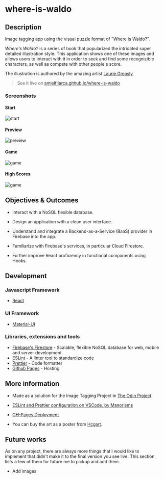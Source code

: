 
# where-is-waldo

## Description

Image tagging app using the visual puzzle format of "Where is Waldo?".

_Where's Waldo?_ is a series of book that popularized the intricated super detailed illustration style. This application shows one of these images and allows users to interact with it in order to seek and find some recognizible characters, as well as compete with other people's score.

The illustration is authored by the amazing artist [Laurie Greasly](https://twitter.com/lauriegreasley).

> See it live on [amielfilarca.github.io/where-is-waldo](https://amielfilarca.github.io/where-is-waldo/)

### Screenshots

#### Start

![start](https://user-images.githubusercontent.com/46077668/95008169-f8b62d00-0649-11eb-82d6-94a3ff72f730.png)

#### Preview

![preview](https://user-images.githubusercontent.com/46077668/95008177-1c797300-064a-11eb-8ff5-755f6f967c68.png)

#### Game

![game](https://user-images.githubusercontent.com/46077668/95008180-200cfa00-064a-11eb-8ee3-7bce5d7daeef.png)

#### High Scores

![game](https://user-images.githubusercontent.com/46077668/95008186-24d1ae00-064a-11eb-964e-a5b8f732749b.png)

## Objectives & Outcomes

- Interact with a NoSQL flexible database.

- Design an application with a clean user interface.

- Understand and integrate a Backend-as-a-Service (BaaS) provider in Firebase into the app.

- Familiarize with Firebase's services, in particular Cloud Firestore.

- Further improve React proficiency in functional components using Hooks.

## Development

### Javascript Framework

- [React](https://github.com/facebook/create-react-app)

### UI Framework

- [Material-UI](https://material-ui.com/)

### Libraries, extensions and tools

- [Firebase's Firestore](https://firebase.google.com/docs/firestore) - Scalable, flexible NoSQL database for web, mobile and server development.
- [ESLint](https://eslint.org/) - A linter tool to standardize code
- [Prettier](https://prettier.io/) - Code formatter
- [Github Pages](https://pages.github.com/) - Hosting

## More information

- Made as a solution for the Image Tagging Project in [The Odin Project](https://www.theodinproject.com/courses/javascript/lessons/where-s-waldo-a-photo-tagging-app-javascript)

- [ESLint and Prettier configuration on VSCode, by Manorisms](https://www.youtube.com/watch?v=bfyI9yl3qfE)

- [GH-Pages Deployment](https://dev.to/yuribenjamin/how-to-deploy-react-app-in-github-pages-2a1f)

- You can buy the art as a poster from [Hcgart](https://hcgart.com/products/the-raid-3-scourge-of-the-machines-screen-print-by-laurie-greasley).

## Future works

As on any project, there are always more things that I would like to implement that didn't make it to the final version you see live. This section lists a few of them for future me to pickup and add them.

- Add images
